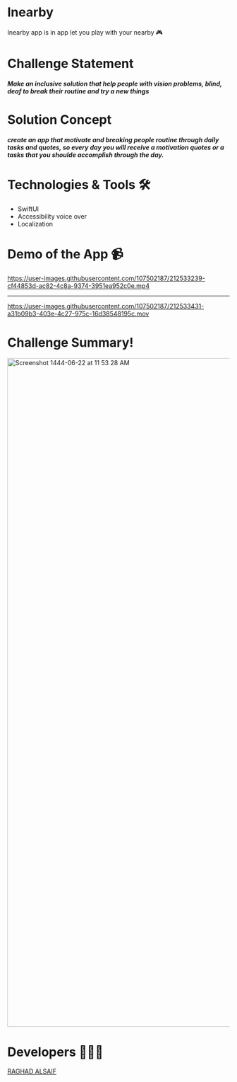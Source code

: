 # Inearby 
Inearby app is in app let you play with your nearby 🎮

# Challenge Statement

##### Make an inclusive solution that help people with vision problems, blind, deaf to break their routine and try a new things

# Solution Concept

##### create an app that motivate and breaking people routine through daily tasks and quotes, so every day you will receive a motivation quotes or a tasks that you shoulde accomplish through the day.  


# Technologies & Tools 🛠️
- SwiftUI
- Accessibility voice over
- Localization

# Demo of the App 📹


https://user-images.githubusercontent.com/107502187/212533239-cf44853d-ac82-4c8a-9374-3951ea952c0e.mp4


---


https://user-images.githubusercontent.com/107502187/212533431-a31b09b3-403e-4c27-975c-16d38548195c.mov


# Challenge Summary!



<img width="1512" alt="Screenshot 1444-06-22 at 11 53 28 AM" src="https://user-images.githubusercontent.com/107502187/212531832-b93052d6-c1a2-49d1-a523-968c1c95ea71.png">

# Developers 👩🏼‍💻

[RAGHAD ALSAIF](https://github.com/raghadalsaif)

